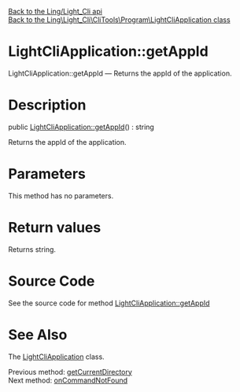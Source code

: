 [Back to the Ling/Light_Cli api](https://github.com/lingtalfi/Light_Cli/blob/master/doc/api/Ling/Light_Cli.md)<br>
[Back to the Ling\Light_Cli\CliTools\Program\LightCliApplication class](https://github.com/lingtalfi/Light_Cli/blob/master/doc/api/Ling/Light_Cli/CliTools/Program/LightCliApplication.md)


LightCliApplication::getAppId
================



LightCliApplication::getAppId — Returns the appId of the application.




Description
================


public [LightCliApplication::getAppId](https://github.com/lingtalfi/Light_Cli/blob/master/doc/api/Ling/Light_Cli/CliTools/Program/LightCliApplication/getAppId.md)() : string




Returns the appId of the application.




Parameters
================

This method has no parameters.


Return values
================

Returns string.








Source Code
===========
See the source code for method [LightCliApplication::getAppId](https://github.com/lingtalfi/Light_Cli/blob/master/CliTools/Program/LightCliApplication.php#L94-L101)


See Also
================

The [LightCliApplication](https://github.com/lingtalfi/Light_Cli/blob/master/doc/api/Ling/Light_Cli/CliTools/Program/LightCliApplication.md) class.

Previous method: [getCurrentDirectory](https://github.com/lingtalfi/Light_Cli/blob/master/doc/api/Ling/Light_Cli/CliTools/Program/LightCliApplication/getCurrentDirectory.md)<br>Next method: [onCommandNotFound](https://github.com/lingtalfi/Light_Cli/blob/master/doc/api/Ling/Light_Cli/CliTools/Program/LightCliApplication/onCommandNotFound.md)<br>

